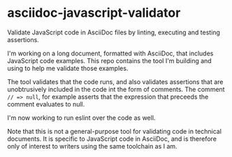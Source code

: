 # asciidoc-javascript-validator
Validate JavaScript code in AsciiDoc files by linting, executing and testing assertions.

I'm working on a long document, formatted with AsciiDoc, that includes JavaScript code examples.
This repo contains the tool I'm building and using to help me validate those examples.

The tool validates that the code runs, and also validates assertions that are unobtrusively
included in the code int the form of comments. The comment `// => null`, for example asserts
that the expression that preceeds the comment evaluates to null.

I'm now working to run eslint over the code as well.

Note that this is not a general-purpose tool for validating code in technical documents.
It is specific to JavaScript code in AsciiDoc, and is therefore only of interest to
writers using the same toolchain as I am.
